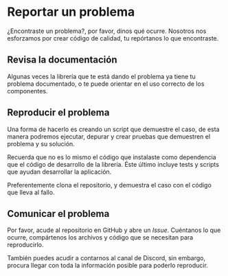 # Reportar un problema

¿Encontraste un problema?, por favor, dinos qué ocurre.
Nosotros nos esforzamos por crear código de calidad, tu repórtanos lo que encontraste.

## Revisa la documentación

Algunas veces la librería que te está dando el problema ya tiene tu problema documentado,
o te puede orientar en el uso correcto de los componentes.

## Reproducir el problema

Una forma de hacerlo es creando un script que demuestre el caso, de esta manera podremos ejecutar,
depurar y crear pruebas que demuestren el problema y su solución.

Recuerda que no es lo mismo el código que instalaste como dependencia que el código de desarrollo de
la librería. Éste último incluye tests y scripts que ayudan desarrollar la aplicación.

Preferentemente clona el repositorio, y demuestra el caso con el código que lleva al fallo.

## Comunicar el problema

Por favor, acude al repositorio en GitHub y abre un *Issue*.
Cuéntanos lo que ocurre, compártenos los archivos y código que se necesitan para reproducirlo.

También puedes acudir a contarnos al canal de Discord, sin embargo, procura llegar con toda la
información posible para poderlo reproducir.
